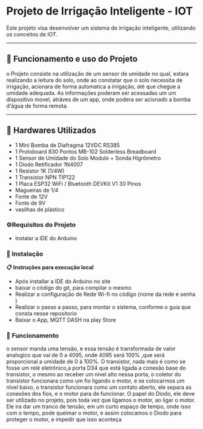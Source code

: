 # Projeto de Irrigação Inteligente - IOT

Este projeto visa desenvolver um sistema de irrigação inteligente, utilizando os conceitos de IOT.

---
## 📄  Funcionamento e uso do Projeto

o Projeto consiste na utilização de um sensor de umidade no qual, estara realizando a leitura do solo, onde ao constatar que o solo necessita de irrigação, acionara de forma automatica a irrigação, até que chegue a umidade adequada.
As informações poderam ser acessadas um um dispositivo movel, atráves de um app, onde podera ser acionado a bomba d'água de forma remota.

---

## 🚀 Hardwares Utilizados
- 1 Mini Bomba de Diafragma 12VDC RS385
- 1 Protoboard 830 Pontos MB-102 Solderless Breadboard
- 1 Sensor de Umidade do Solo Modulo + Sonda Higrômetro
- 1 Diodo Retificador 1N4007
- 1 Resistor 1K (1/4W)
- 1 Transistor NPN TIP122
- 1  Placa ESP32 WiFi / Bluetooth DEVKit V1 30 Pinos
- Magueiras de 1/4
- Fonte de 12V
- Fonte de 9V
- vasilhas de plástico

### ⚙️Requisitos do Projeto


  - Instalar a IDE do Arduino 
  






### 🔧 Instalação

**📋 Instruções para execução local**

- Após installar a IDE do Arduino no site
- baixar o código do git, para compilar o mesmo
- Realizar a configuração de Rede Wi-fi no código (nome da rede e senha )
- Realizar o passo a passo, para montar o sistema, conforme o guia que consta nesse repositorio
- Baixar o App, MQTT DASH na play Store





### 🔧 Funcionamento

o sensor manda uma tensão, e essa tensão é transformada de valor analogico que vai de 0 a 4095, onde 4095 será 100% ,que será proporcional a umidade de 0 á 100%.
O transistor, nada mais é como se fosse um relé eletrônico,a porta D34 que está ligada a conexão base do transistor, o mesmo ao receber um nível alto nessa porta, o coletor do transistor
funcionara como um fio ligando o motor, e se colocarmos um nível baixo, o transistor funcionara como um contato aberto, ele separa as conexões dos fios, e o motor para de funcionar.
O papel do Diodo, ele deve ser utilizado no projeto, pois toda vez que ligamos o motor, ao ligar o motor.
Ele ira dar um tranco de tensão, em um curto espaço de tempo, onde isso com o tempo, pode queimar o motor, e assim colocamos o Diodo para proteger o motor, e impedir que isso aconteça 


